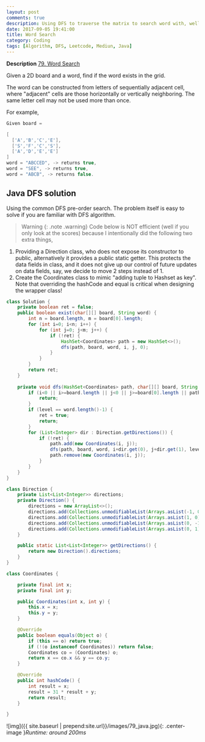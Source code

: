 ```yaml
---
layout: post
comments: true
description: Using DFS to traverse the matrix to search word with, well, better Java coding style :-)
date: 2017-09-05 19:41:00
title: Word Search
category: Coding
tags: [Algorithm, DFS, Leetcode, Mediun, Java]
---
```


**Description**
[79. Word Search](https://leetcode.com/problems/word-search/description/)


Given a 2D board and a word, find if the word exists in the grid.

The word can be constructed from letters of sequentially adjacent cell, where "adjacent" cells are those horizontally or vertically neighboring. The same letter cell may not be used more than once.

For example,
```java
Given board =

[
  ['A','B','C','E'],
  ['S','F','C','S'],
  ['A','D','E','E']
]
word = "ABCCED", -> returns true,
word = "SEE", -> returns true,
word = "ABCB", -> returns false.
```



## Java DFS solution
Using the common DFS pre-order search.
The problem itself is easy to solve if you are familiar with DFS algorithm.
>Warning
{: .note .warning}
Code below is NOT efficient (well if you only look at the scores) because I intentionally did the following two extra things,

1. Providing a Direction class, who does not expose its constructor to public, alternatively it provides a public static getter. This protects the data fields in class, and it does not give up
our control of future updates on data fields, say, we decide to move 2 steps instead of 1.
2. Create the Coordinates class to mimic "adding tuple to Hashset as key". Note that overriding the hashCode and equal is critical when designing the wrapper class!

```java
class Solution {
    private boolean ret = false;
    public boolean exist(char[][] board, String word) {
        int n = board.length, m = board[0].length;
        for (int i=0; i<n; i++) {
            for (int j=0; j<m; j++) {
                if (!ret) {
                    HashSet<Coordinates> path = new HashSet<>();
                    dfs(path, board, word, i, j, 0);
                }
            }
        }
        return ret;
    }
    
    private void dfs(HashSet<Coordinates> path, char[][] board, String word, int i, int j, int level) {
        if (i<0 || i>=board.length || j<0 || j>=board[0].length || path.contains(new Coordinates(i, j)) || board[i][j]!=word.charAt(level)) {
            return;
        }    
        if (level == word.length()-1) {
            ret = true;
            return;
        }
        for (List<Integer> dir : Direction.getDirections()) {
            if (!ret) {
                path.add(new Coordinates(i, j));
                dfs(path, board, word, i+dir.get(0), j+dir.get(1), level+1);
                path.remove(new Coordinates(i, j));
            }
        }
    }
}

class Direction {
    private List<List<Integer>> directions;
    private Direction() {
        directions = new ArrayList<>();
        directions.add(Collections.unmodifiableList(Arrays.asList(-1, 0)));
        directions.add(Collections.unmodifiableList(Arrays.asList(1, 0)));
        directions.add(Collections.unmodifiableList(Arrays.asList(0, -1)));
        directions.add(Collections.unmodifiableList(Arrays.asList(0, 1)));
    }

    public static List<List<Integer>> getDirections() {
        return new Direction().directions;
    }
}

class Coordinates {

    private final int x;
    private final int y;

    public Coordinates(int x, int y) {
        this.x = x;
        this.y = y;
    }

    @Override
    public boolean equals(Object o) {
        if (this == o) return true;
        if (!(o instanceof Coordinates)) return false;
        Coordinates co = (Coordinates) o;
        return x == co.x && y == co.y;
    }

    @Override
    public int hashCode() {
        int result = x;
        result = 31 * result + y;
        return result;
    }

}
```

![img]({{ site.baseurl | prepend:site.url}}/images/79_java.jpg){: .center-image }*Runtime: around 200ms*


